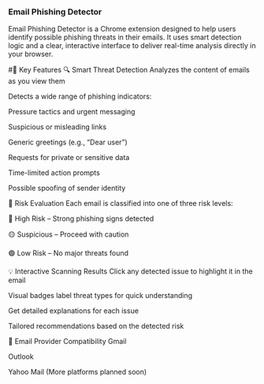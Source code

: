 ### Email Phishing Detector
Email Phishing Detector is a Chrome extension designed to help users identify possible phishing threats in their emails. It uses smart detection logic and a clear, interactive interface to deliver real-time analysis directly in your browser.

#🔧 Key Features
🔍 Smart Threat Detection
Analyzes the content of emails as you view them

Detects a wide range of phishing indicators:

Pressure tactics and urgent messaging

Suspicious or misleading links

Generic greetings (e.g., “Dear user”)

Requests for private or sensitive data

Time-limited action prompts

Possible spoofing of sender identity

🎯 Risk Evaluation
Each email is classified into one of three risk levels:

🔴 High Risk – Strong phishing signs detected

🟡 Suspicious – Proceed with caution

🟢 Low Risk – No major threats found

💡 Interactive Scanning Results
Click any detected issue to highlight it in the email

Visual badges label threat types for quick understanding

Get detailed explanations for each issue

Tailored recommendations based on the detected risk

📧 Email Provider Compatibility
Gmail

Outlook

Yahoo Mail
(More platforms planned soon)
